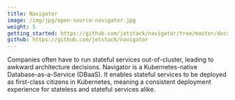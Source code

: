 ```yaml
---
title: Navigator
image: /img/jpg/open-source-navigator.jpg
weight: 5
getting_started: https://github.com/jetstack/navigator/tree/master/docs/quick-start
github: https://github.com/jetstack/navigator
---
```


Companies often have to run stateful services out-of-cluster, leading to awkward architecture decisions. Navigator is a Kubernetes-native Database-as-a-Service (DBaaS). It enables stateful services to be deployed as first-class citizens in Kubernetes, meaning a consistent deployment experience for stateless and stateful services alike.

